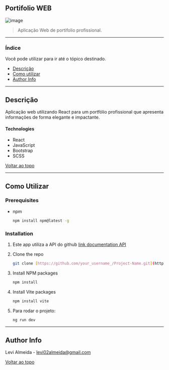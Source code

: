 ## Portifolio WEB

![image](https://github.com/LeviAlmeid/portifolioWEB/assets/73829965/cd919e1b-1061-41ca-b47f-c09a703b34f6)


> Aplicação Web de portifolio profissional.

---

### Índice
Você pode utilizar para ir até o tópico destinado.

- [Descrição](#Descrição)
- [Como utilizar](#Como-Utilizar)
- [Author Info](#author-info)

---

## Descrição


Aplicação web utilizando React para um portfólio profissional que apresenta informações de forma elegante e impactante.

#### Technologies

- React
- JavaScript
- Bootstrap
- SCSS

[Voltar ao topo](#Portifolio-WEB)

---

## Como Utilizar

### Prerequisites

* npm
  ```sh
  npm install npm@latest -g
  ```

### Installation


1. Este app utiliza a API do github  [link documentation API]([https://PokeApi.com](https://docs.github.com/pt/rest?apiVersion=2022-11-28))
2. Clone the repo
   ```sh
   git clone [https://github.com/your_username_/Project-Name.git](https://github.com/LeviAlmeid/portifolioWEB.git)
   ```
3. Install NPM packages
   ```sh
   npm install
   ```
4. Install Vite packages
   ```sh
   npm install vite
   ```

5. Para rodar o projeto:
   ```sh
   ng run dev
   ```

---

## Author Info

Levi Almeida - levi02almeida@gmail.com

[Voltar ao topo](#Portifolio-WEB)
